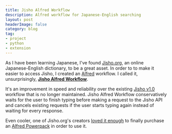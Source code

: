 ```yaml
---
title: Jisho Alfred Workflow
description: Alfred workflow for Japanese-English searching
layout: post
headerImage: false
category: blog
tag:
- project
- python
- extension
---
```


As I have been learning Japanese, I've found [Jisho.org](http://jisho.org/),
an online Japanese-English dictionary, to be a great asset. In order to to make
it easier to access Jisho, I created an [Alfred](https://www.alfredapp.com/)
workflow. I called it, unsurprisingly,
[**Jisho Alfred Workflow**](https://github.com/janclarin/jisho-alfred-workflow).

It's an improvement in speed and reliability over the existing
[Jisho v1.0](https://github.com/kylesezhi/alfred-jisho) workflow that is no
longer maintained. Jisho Alfred Workflow conservatively waits for the user to
finish typing before making a request to the Jisho API and cancels existing
requests if the user starts typing again instead of waiting for every response.

Even cooler, one of Jisho.org's creators
[loved it enough](http://jisho.org/forum/58cad15912a53744f5000168-new-alfred-workflow-for-searching-jisho-dot-org)
to finally purchase an [Alfred Powerpack](https://www.alfredapp.com/powerpack/) 
in order to use it.
